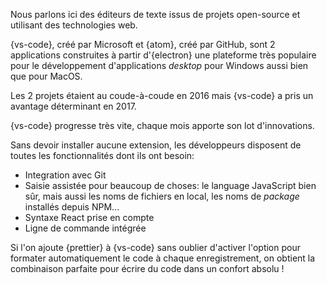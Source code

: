 Nous parlons ici des éditeurs de texte issus de projets open-source et utilisant des technologies web.

{vs-code}, créé par Microsoft et {atom}, créé par GitHub, sont 2 applications construites à partir d'{electron} une plateforme très populaire pour le développement d'applications _desktop_ pour Windows aussi bien que pour MacOS.

Les 2 projets étaient au coude-à-coude en 2016 mais {vs-code} a pris un avantage déterminant en 2017.

{vs-code} progresse très vite, chaque mois apporte son lot d'innovations.

Sans devoir installer aucune extension, les développeurs disposent de toutes les fonctionnalités dont ils ont besoin:

* Integration avec Git
* Saisie assistée pour beaucoup de choses: le language JavaScript bien sûr, mais aussi les noms de fichiers en local, les noms de _package_ installés depuis NPM...
* Syntaxe React prise en compte
* Ligne de commande intégrée

Si l'on ajoute {prettier} à {vs-code} sans oublier d'activer l'option pour formater automatiquement le code à chaque enregistrement, on obtient la combinaison parfaite pour écrire du code dans un confort absolu !

